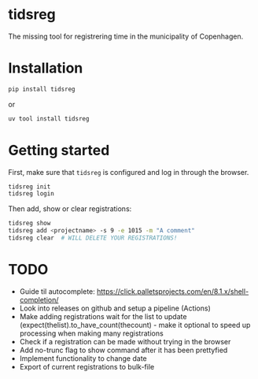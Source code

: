 # tidsreg

The missing tool for registrering time in the municipality of Copenhagen.

# Installation

```bash
pip install tidsreg
```
or
```bash
uv tool install tidsreg
```

# Getting started
First, make sure that `tidsreg` is configured and log in through the browser.
```bash
tidsreg init
tidsreg login
```

Then add, show or clear registrations:
```bash
tidsreg show
tidsreg add <projectname> -s 9 -e 1015 -m "A comment"
tidsreg clear  # WILL DELETE YOUR REGISTRATIONS!
```



# TODO
* Guide til autocomplete: https://click.palletsprojects.com/en/8.1.x/shell-completion/
* Look into releases on github and setup a pipeline (Actions)
* Make adding registrations wait for the list to update (expect(thelist).to_have_count(thecount) - make it optional to speed up processing when making many registrations
* Check if a registration can be made without trying in the browser
* Add no-trunc flag to show command after it has been prettyfied
* Implement functionality to change date
* Export of current registrations to bulk-file
